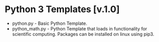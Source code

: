 # Python 3 Templates [v.1.0]
* python.py - Basic Python Template.
* python_math.py - Python Template that loads in functionality for scientific computing. Packages can be installed on linux using pip3.

